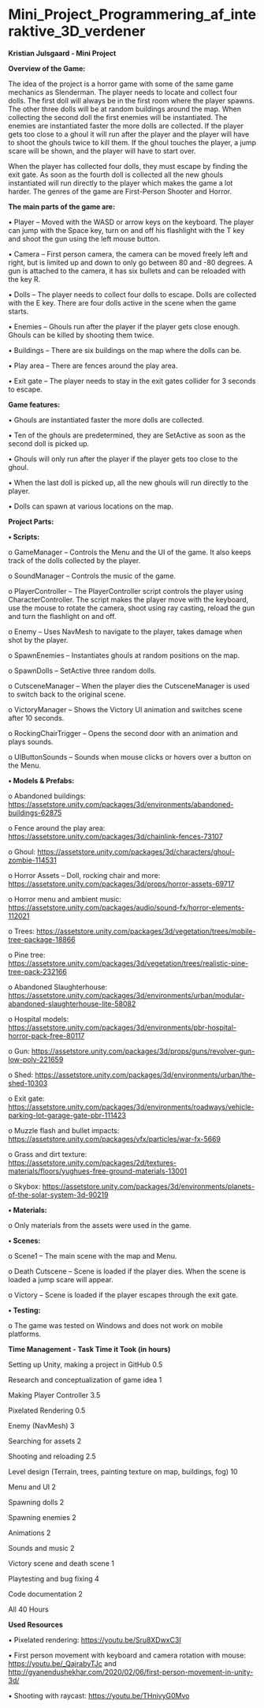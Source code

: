 # Mini_Project_Programmering_af_interaktive_3D_verdener
**Kristian Julsgaard - Mini Project**


**Overview of the Game:**

The idea of the project is a horror game with some of the same game mechanics as Slenderman. The player needs to locate and collect four dolls. The first doll will always be in the first room where the player spawns. The other three dolls will be at random buildings around the map. When collecting the second doll the first enemies will be instantiated. The enemies are instantiated faster the more dolls are collected. If the player gets too close to a ghoul it will run after the player and the player will have to shoot the ghouls twice to kill them. If the ghoul touches the player, a jump scare will be shown, and the player will have to start over. 

When the player has collected four dolls, they must escape by finding the exit gate. As soon as the fourth doll is collected all the new ghouls instantiated will run directly to the player which makes the game a lot harder. The genres of the game are First-Person Shooter and Horror.


**The main parts of the game are:**

•	Player – Moved with the WASD or arrow keys on the keyboard. The player can jump with the Space key, turn on and off his flashlight with the T key and shoot the gun using the left mouse button. 

•	Camera – First person camera, the camera can be moved freely left and right, but is limited up and down to only go between 80 and -80 degrees. A gun is attached to the camera, it has six bullets and can be reloaded with the key R. 

•	Dolls – The player needs to collect four dolls to escape. Dolls are collected with the E key. There are four dolls active in the scene when the game starts.

•	Enemies – Ghouls run after the player if the player gets close enough. Ghouls can be killed by shooting them twice.

•	Buildings – There are six buildings on the map where the dolls can be.

•	Play area – There are fences around the play area.

•	Exit gate – The player needs to stay in the exit gates collider for 3 seconds to escape.


**Game features:**

•	Ghouls are instantiated faster the more dolls are collected.

•	Ten of the ghouls are predetermined, they are SetActive as soon as the second doll is picked up.

•	Ghouls will only run after the player if the player gets too close to the ghoul.

•	When the last doll is picked up, all the new ghouls will run directly to the player.

•	Dolls can spawn at various locations on the map.


**Project Parts:**

**•	Scripts:**

o	GameManager – Controls the Menu and the UI of the game. It also keeps track of the dolls collected by the player.

o	SoundManager – Controls the music of the game.

o	PlayerController – The PlayerController script controls the player using CharacterController. The script makes the player move with the keyboard, use the mouse to rotate the camera, shoot using ray casting, reload the gun and turn the flashlight on and off.

o	Enemy – Uses NavMesh to navigate to the player, takes damage when shot by the player.

o	SpawnEnemies – Instantiates ghouls at random positions on the map.

o	SpawnDolls – SetActive three random dolls. 

o	CutsceneManager – When the player dies the CutsceneManager is used to switch back to the original scene.

o	VictoryManager – Shows the Victory UI animation and switches scene after 10 seconds.

o	RockingChairTrigger – Opens the second door with an animation and plays sounds.

o	UIButtonSounds – Sounds when mouse clicks or hovers over a button on the Menu.


**•	Models & Prefabs:**

o	Abandoned buildings: https://assetstore.unity.com/packages/3d/environments/abandoned-buildings-62875

o	Fence around the play area: https://assetstore.unity.com/packages/3d/chainlink-fences-73107

o	Ghoul: https://assetstore.unity.com/packages/3d/characters/ghoul-zombie-114531

o	Horror Assets – Doll, rocking chair and more: https://assetstore.unity.com/packages/3d/props/horror-assets-69717

o	Horror menu and ambient music: https://assetstore.unity.com/packages/audio/sound-fx/horror-elements-112021

o	Trees: https://assetstore.unity.com/packages/3d/vegetation/trees/mobile-tree-package-18866

o	Pine tree: https://assetstore.unity.com/packages/3d/vegetation/trees/realistic-pine-tree-pack-232166

o	Abandoned Slaughterhouse: https://assetstore.unity.com/packages/3d/environments/urban/modular-abandoned-slaughterhouse-lite-58082

o	Hospital models: https://assetstore.unity.com/packages/3d/environments/pbr-hospital-horror-pack-free-80117

o	Gun: https://assetstore.unity.com/packages/3d/props/guns/revolver-gun-low-poly-221659

o	Shed: https://assetstore.unity.com/packages/3d/environments/urban/the-shed-10303

o	Exit gate: https://assetstore.unity.com/packages/3d/environments/roadways/vehicle-parking-lot-garage-gate-pbr-111423

o	Muzzle flash and bullet impacts: https://assetstore.unity.com/packages/vfx/particles/war-fx-5669

o	Grass and dirt texture: https://assetstore.unity.com/packages/2d/textures-materials/floors/yughues-free-ground-materials-13001

o	Skybox: https://assetstore.unity.com/packages/3d/environments/planets-of-the-solar-system-3d-90219


**•	Materials:**

o	Only materials from the assets were used in the game. 


**•	Scenes:**

o	Scene1 – The main scene with the map and Menu.

o	Death Cutscene – Scene is loaded if the player dies. When the scene is loaded a jump scare will appear.

o	Victory – Scene is loaded if the player escapes through the exit gate.


**•	Testing:**

o	The game was tested on Windows and does not work on mobile platforms.


**Time Management - Task	Time it Took (in hours)**

Setting up Unity, making a project in GitHub	0.5

Research and conceptualization of game idea	1

Making Player Controller	3.5

Pixelated Rendering	0.5

Enemy (NavMesh)	3

Searching for assets	2

Shooting and reloading	2.5

Level design (Terrain, trees, painting texture on map, buildings, fog)  	10

Menu and UI	2

Spawning dolls	2

Spawning enemies	2

Animations	2

Sounds and music	2

Victory scene and death scene	1

Playtesting and bug fixing	4	

Code documentation	2

All	40 Hours


**Used Resources**

•	Pixelated rendering: https://youtu.be/Sru8XDwxC3I

•	First person movement with keyboard and camera rotation with mouse: https://youtu.be/_QajrabyTJc and http://gyanendushekhar.com/2020/02/06/first-person-movement-in-unity-3d/ 

•	Shooting with raycast: https://youtu.be/THnivyG0Mvo
